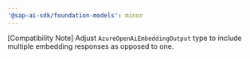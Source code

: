 ```yaml
---
'@sap-ai-sdk/foundation-models': minor
---
```


[Compatibility Note] Adjust `AzureOpenAiEmbeddingOutput` type to include multiple embedding responses as opposed to one.
